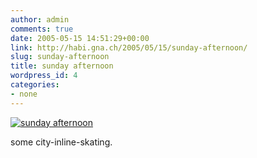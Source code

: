 ```yaml
---
author: admin
comments: true
date: 2005-05-15 14:51:29+00:00
link: http://habi.gna.ch/2005/05/15/sunday-afternoon/
slug: sunday-afternoon
title: sunday afternoon
wordpress_id: 4
categories:
- none
---
```


[![sunday afternoon](http://photos12.flickr.com/13972943_70e0b4617d_m.jpg)](http://www.flickr.com/photos/habi/13972943/)

some city-inline-skating.
